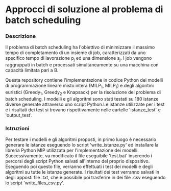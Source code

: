# Approcci di soluzione al problema di batch scheduling

### Descrizione
Il problema di batch scheduling ha l'obiettivo di minimizzare il massimo tempo di completamento di un insieme di job, caratterizzati da uno specifico tempo di 
lavorazione p<sub>j</sub> ed una dimensione s<sub>j</sub>. I job vengono raggruppati in batch e processati simultaneamente su una macchina con capacità limitata pari a B.

Questa repository contiene l'implementazione in codice Python dei modelli di programmazione lineare misto intera (MILP<sub>1</sub>, MILP<sub>1</sub>) e degli algoritmi euristici (Greedy<sub>1</sub>, Greedy<sub>2</sub> e Knapsack) per la risoluzione del problema di batch scheduling. I modelli e gli algoritmi sono stati testati su 180 istanze diverse generate attraverso uno script Python.Le istanze utilizzate per i test e i risultati dei test si trovano rispettivamente nelle cartelle 'istanze_test' e 'output_test'.

### Istruzioni
Per testare i modelli e gli algoritmi proposti, in primo luogo è necessario generare le istanze eseguendo lo script 'write_istanze.py' ed installare la libreria Python MIP utilizzata per l'implementazione dei modelli.
Successivamente, va modificato il file eseguibile 'test.bat' inserendo i percorsi degli script Python salvati all'interno del proprio dispositivo. Eseguendo poi questo file, verranno effettuati i test dei modelli e degli algoritmi su tutte le istanze generate.
I risultati dei test verranno salvati in degli apposti file .txt, che è possibile poi trasferire in dei file .csv eseguendo lo script 'write_files_csv.py'.
